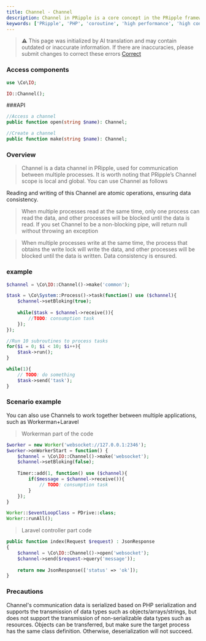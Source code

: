 ```yaml
---
title: Channel - Channel
description: Channel in PRipple is a core concept in the PRipple framework and is used for communication between multiple processes. The Channel object represents a data channel for communication between multiple processes.
keywords: ['PRipple', 'PHP', 'coroutine', 'high performance', 'high concurrency', 'channel', 'Channel']
---
```


> ⚠️ This page was initialized by AI translation and may contain outdated or inaccurate information. If there are
> inaccuracies, please submit changes to correct these errors [Correct](https://github.com/cloudtay/p-ripple-documents)

### Access components

```php
use \Co\IO;

IO::Channel();
```

###API

```php
//Access a channel
public function open(string $name): Channel;

//Create a channel
public function make(string $name): Channel;
```

### Overview

> Channel is a data channel in PRipple, used for communication between multiple processes. It is worth noting that
> PRipple’s Channel scope is local and global.
> You can use Channel as follows


Reading and writing of this Channel are atomic operations, ensuring data consistency.

> When multiple processes read at the same time, only one process can read the data, and other processes will be blocked
> until the data is read. If you set Channel to be a non-blocking pipe,
> will return null without throwing an exception

> When multiple processes write at the same time, the process that obtains the write lock will write the data, and other
> processes will be blocked until the data is written. Data consistency is ensured.

### example

```php
$channel = \Co\IO::Channel()->make('common');

$task = \Co\System::Process()->task(function() use ($channel){
    $channel->setBloking(true);
    
    while($task = $channel->receive()){
        //TODO: consumption task
    });
});

//Run 10 subroutines to process tasks
for($i = 0; $i < 10; $i++){
    $task->run();
}

while(1){
    // TODO: do something
    $task->send('task');
}
```

### Scenario example

You can also use Channels to work together between multiple applications, such as Workerman+Laravel

> Workerman part of the code

```php
$worker = new Worker('websocket://127.0.0.1:2346');
$worker->onWorkerStart = function() {
    $channel = \Co\IO::Channel()->make('websocket');
    $channel->setBloking(false);
    
    Timer::add(1, function() use ($channel){
        if($message = $channel->receive()){
            // TODO: consumption task
        }
    });
}

Worker::$eventLoopClass = PDrive::class;
Worker::runAll();
```

> Laravel controller part code

```php
public function index(Request $request) : JsonResponse
{
    $channel = \Co\IO::Channel()->open('websocket');
    $channel->send($request->query('message'));
    
    return new JsonResponse(['status' => 'ok']);
}
```

### Precautions

Channel's communication data is serialized based on PHP serialization and supports the transmission of data types such
as objects/arrays/strings, but does not support the transmission of non-serializable data types such as resources.
Objects can be transferred, but make sure the target process has the same class definition. Otherwise, deserialization
will not succeed.
